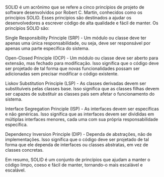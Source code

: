 SOLID é um acrônimo que se refere a cinco princípios de projeto de software desenvolvidos por Robert C. Martin, conhecidos como os princípios SOLID. Esses princípios são destinados a ajudar os desenvolvedores a escrever código de alta qualidade e fácil de manter. Os princípios SOLID são:

Single Responsibility Principle (SRP) - Um módulo ou classe deve ter apenas uma única responsabilidade, ou seja, deve ser responsável por apenas uma parte específica do sistema.

Open-Closed Principle (OCP) - Um módulo ou classe deve ser aberto para extensão, mas fechado para modificação. Isso significa que o código deve ser projetado de tal forma que novas funcionalidades possam ser adicionadas sem precisar modificar o código existente.

Liskov Substitution Principle (LSP) - As classes derivadas devem ser substituíveis ​​pelas classes base. Isso significa que as classes filhas devem ser capazes de substituir as classes pais sem afetar o funcionamento do sistema.

Interface Segregation Principle (ISP) - As interfaces devem ser específicas e não genéricas. Isso significa que as interfaces devem ser divididas em múltiplas interfaces menores, cada uma com sua própria responsabilidade específica.

Dependency Inversion Principle (DIP) - Dependa de abstrações, não de implementações. Isso significa que o código deve ser projetado de tal forma que ele dependa de interfaces ou classes abstratas, em vez de classes concretas.

Em resumo, SOLID é um conjunto de princípios que ajudam a manter o código limpo, coeso e fácil de manter, tornando-o mais escalável e escalável.

